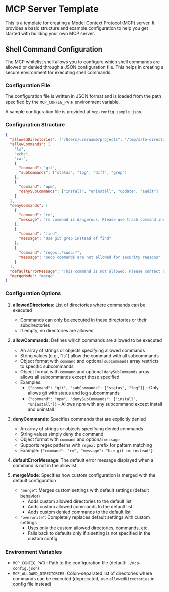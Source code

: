 # MCP Server Template

This is a template for creating a Model Context Protocol (MCP) server. It provides a basic structure and example configuration to help you get started with building your own MCP server.

## Shell Command Configuration

The MCP whitelist shell allows you to configure which shell commands are allowed or denied through a JSON configuration file. This helps in creating a secure environment for executing shell commands.

### Configuration File

The configuration file is written in JSON format and is loaded from the path specified by the `MCP_CONFIG_PATH` environment variable.

A sample configuration file is provided at `mcp-config.sample.json`.

### Configuration Structure

```json
{
  "allowedDirectories": ["/Users/username/projects", "/tmp/safe-directory"],
  "allowCommands": [
    "ls",
    "echo",
    "cat",
    {
      "command": "git",
      "subCommands": ["status", "log", "diff", "grep"]
    },
    {
      "command": "npm",
      "denySubCommands": ["install", "uninstall", "update", "audit"]
    }
  ],
  "denyCommands": [
    {
      "command": "rm",
      "message": "rm command is dangerous. Please use trash command instead"
    },
    {
      "command": "find",
      "message": "Use git grep instead of find"
    },
    {
      "command": "regex:.*sudo.*",
      "message": "sudo commands are not allowed for security reasons"
    }
  ],
  "defaultErrorMessage": "This command is not allowed. Please contact system administrator.",
  "mergeMode": "merge"
}
```

### Configuration Options

1. **allowedDirectories**: List of directories where commands can be executed

   - Commands can only be executed in these directories or their subdirectories
   - If empty, no directories are allowed

2. **allowCommands**: Defines which commands are allowed to be executed

   - An array of strings or objects specifying allowed commands
   - String values (e.g., "ls") allow the command with all subcommands
   - Object format with `command` and optional `subCommands` array restricts to specific subcommands
   - Object format with `command` and optional `denySubCommands` array allows all subcommands except those specified
   - Examples:
     - `{"command": "git", "subCommands": ["status", "log"]}` - Only allows git with status and log subcommands
     - `{"command": "npm", "denySubCommands": ["install", "uninstall"]}` - Allows npm with any subcommand except install and uninstall

3. **denyCommands**: Specifies commands that are explicitly denied

   - An array of strings or objects specifying denied commands
   - String values simply deny the command
   - Object format with `command` and optional `message`
   - Supports regex patterns with `regex:` prefix for pattern matching
   - Example: `{"command": "rm", "message": "Use git rm instead"}`

4. **defaultErrorMessage**: The default error message displayed when a command is not in the allowlist

5. **mergeMode**: Specifies how custom configuration is merged with the default configuration

   - `"merge"`: Merges custom settings with default settings (default behavior)
     - Adds custom allowed directories to the default list
     - Adds custom allowed commands to the default list
     - Adds custom denied commands to the default list
   - `"overwrite"`: Completely replaces default settings with custom settings
     - Uses only the custom allowed directories, commands, etc.
     - Falls back to defaults only if a setting is not specified in the custom config

### Environment Variables

- `MCP_CONFIG_PATH`: Path to the configuration file (default: `./mcp-config.json`)
- `MCP_ALLOWED_DIRECTORIES`: Colon-separated list of directories where commands can be executed (deprecated, use `allowedDirectories` in config file instead)

